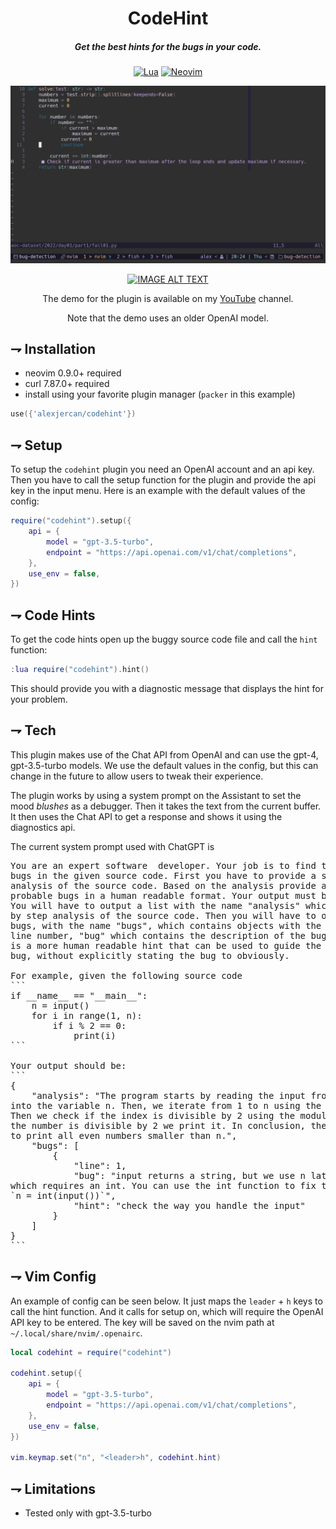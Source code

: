 <div align="center">

# CodeHint
##### Get the best hints for the bugs in your code.

[![Lua](https://img.shields.io/badge/Lua-blue.svg?style=for-the-badge&logo=lua)](http://www.lua.org)
[![Neovim](https://img.shields.io/badge/Neovim%200.9+-green.svg?style=for-the-badge&logo=neovim)](https://neovim.io)
</div>

![bugfix](./resources/example.png)

<div align="center">

[![IMAGE ALT TEXT](http://img.youtube.com/vi/0rjjgwFgHLU/0.jpg)](http://www.youtube.com/watch?v=0rjjgwFgHLU "AI Fixes Bugs")

The demo for the plugin is available on my [YouTube](https://www.youtube.com/channel/UCQfbjXwtGuJ-7hDMmAm1-rA) channel.

Note that the demo uses an older OpenAI model.

</div>

## ⇁ Installation
* neovim 0.9.0+ required
* curl 7.87.0+ required
* install using your favorite plugin manager (`packer` in this example)

```lua
use({'alexjercan/codehint'})
```

## ⇁ Setup

To setup the `codehint` plugin you need an OpenAI account and an api key. Then
you have to call the setup function for the plugin and provide the api key in
the input menu. Here is an example with the default values of the config:

```lua
require("codehint").setup({
    api = {
        model = "gpt-3.5-turbo",
        endpoint = "https://api.openai.com/v1/chat/completions",
    },
    use_env = false,
})
```

## ⇁ Code Hints

To get the code hints open up the buggy source code file and call the `hint`
function:

```lua
:lua require("codehint").hint()
```

This should provide you with a diagnostic message that displays the hint for
your problem.

## ⇁ Tech

This plugin makes use of the Chat API from OpenAI and can use the
gpt-4, gpt-3.5-turbo models. We use the default values in the config, but this
can change in the future to allow users to tweak their experience.

The plugin works by using a system prompt on the Assistant to set the mood
_blushes_ as a debugger. Then it takes the text from the current buffer.  It
then uses the Chat API to get a response and shows it using the diagnostics
api.

The current system prompt used with ChatGPT is


<pre>
You are an expert software  developer. Your job is to find the
bugs in the given source code. First you have to provide a step by step
analysis of the source code. Based on the analysis provide a list of the most
probable bugs in a human readable format. Your output must be in JSON format.
You will have to output a list with the name "analysis" which contains the step
by step analysis of the source code. Then you will have to output the list of
bugs, with the name "bugs", which contains objects with the keys "line" for the
line number, "bug" which contains the description of the bug, and "hint" which
is a more human readable hint that can be used to guide the user to fix the
bug, without explicitly stating the bug to obviously.

For example, given the following source code
```
if __name__ == "__main__":
    n = input()
    for i in range(1, n):
        if i % 2 == 0:
            print(i)
```

Your output should be:
```
{
    "analysis": "The program starts by reading the input from standard input \
into the variable n. Then, we iterate from 1 to n using the range function. \
Then we check if the index is divisible by 2 using the modulo operation. If \
the number is divisible by 2 we print it. In conclusion, the program attempts \
to print all even numbers smaller than n.",
    "bugs": [
        {
            "line": 1,
            "bug": "input returns a string, but we use n later into the range function \
which requires an int. You can use the int function to fix that and use \
`n = int(input())`",
            "hint": "check the way you handle the input"
        }
    ]
}
```
</pre>

## ⇁ Vim Config

An example of config can be seen below. It just maps the `leader` +
`h` keys to call the hint function. And it calls for setup on, which will
require the OpenAI API key to be entered. The key will be saved on the nvim
path at `~/.local/share/nvim/.openairc`.

```lua
local codehint = require("codehint")

codehint.setup({
    api = {
        model = "gpt-3.5-turbo",
        endpoint = "https://api.openai.com/v1/chat/completions",
    },
    use_env = false,
})

vim.keymap.set("n", "<leader>h", codehint.hint)
```

## ⇁ Limitations

* Tested only with gpt-3.5-turbo
